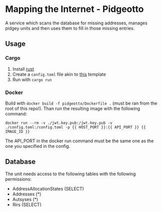 # Mapping the Internet - Pidgeotto
A service which scans the database for missing addresses, manages pidgey units and then uses them to fill in those missing entries.

## Usage
### Cargo
1. Install [rust](https://www.rust-lang.org/learn/get-started)
2. Create a `config.toml` file akin to [this](./config/config.toml) template
3. Run with `cargo run`

### Docker
Build with `docker build -f pidgeotto/Dockerfile .` (must be ran from the root of this repo!). Than run the resulting image with the following command:
```
docker run --rm -v ./jwt.key.pub:/jwt.key.pub -v ./config.toml:/config.toml -p {{ HOST_PORT }}:{{ API_PORT }} {{ IMAGE_ID }}
```

The API_PORT in the docker run command must be the same one as the one you specified in the config.

## Database
The unit needs access to the following tables with the following permissions:
- AddressAllocationStates (SELECT)
- Addresses (*)
- Autsyses (*)
- Rirs (SELECT)
